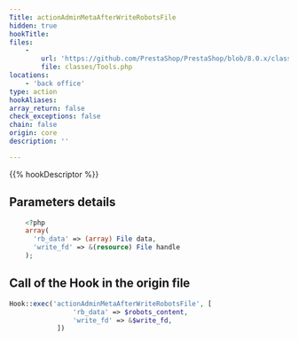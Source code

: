 ```yaml
---
Title: actionAdminMetaAfterWriteRobotsFile
hidden: true
hookTitle: 
files:
    -
        url: 'https://github.com/PrestaShop/PrestaShop/blob/8.0.x/classes/Tools.php'
        file: classes/Tools.php
locations:
    - 'back office'
type: action
hookAliases: 
array_return: false
check_exceptions: false
chain: false
origin: core
description: ''

---
```


{{% hookDescriptor %}}

## Parameters details

```php
    <?php
    array(
      'rb_data' => (array) File data,
      'write_fd' => &(resource) File handle
    );
```

## Call of the Hook in the origin file

```php
Hook::exec('actionAdminMetaAfterWriteRobotsFile', [
                'rb_data' => $robots_content,
                'write_fd' => &$write_fd,
            ])
```
